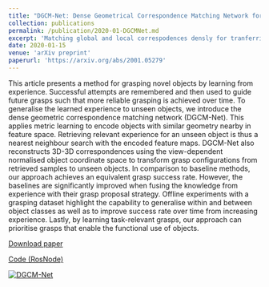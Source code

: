 ```yaml
---
title: "DGCM-Net: Dense Geometrical Correspondence Matching Network for Incremental Experience-based Robotic Grasping"
collection: publications
permalink: /publication/2020-01-DGCMNet.md
excerpt: 'Matching global and local correspodences densly for tranferring grasp poses from a previous success to a new object'
date: 2020-01-15
venue: 'arXiv preprint'
paperurl: 'https://arxiv.org/abs/2001.05279'
---
```

This article presents a method for grasping novel objects by learning from experience. Successful attempts are remembered and then used to guide future grasps such that more reliable grasping is achieved over time. To generalise the learned experience to unseen objects, we introduce the dense geometric correspondence matching network (DGCM-Net). This applies metric learning to encode objects with similar geometry nearby in feature space. Retrieving relevant experience for an unseen object is thus a nearest neighbour search with the encoded feature maps. DGCM-Net also reconstructs 3D-3D correspondences using the view-dependent normalised object coordinate space to transform grasp configurations from retrieved samples to unseen objects. In comparison to baseline methods, our approach achieves an equivalent grasp success rate. However, the baselines are significantly improved when fusing the knowledge from experience with their grasp proposal strategy. Offline experiments with a grasping dataset highlight the capability to generalise within and between object classes as well as to improve success rate over time from increasing experience. Lastly, by learning task-relevant grasps, our approach can prioritise grasps that enable the functional use of objects.

[Download paper](https://arxiv.org/abs/2001.05279)

[Code (RosNode)](https://rgit.acin.tuwien.ac.at/v4r/dgcm-net)

[![DGCM-Net](https://img.youtube.com/vi/iI_P1UVXfjo/0.jpg)](https://www.youtube.com/watch?v=iI_P1UVXfjo)
